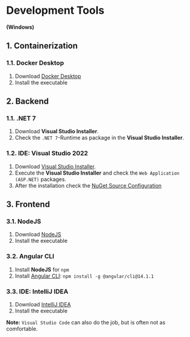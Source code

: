 # Development Tools

__(Windows)__

## 1. Containerization

### 1.1. Docker Desktop

1. Download [Docker Desktop](https://www.docker.com/products/docker-desktop)
2. Install the executable

## 2. Backend

### 1.1. .NET 7

1. Download __Visual Studio Installer__.
2. Check the `.NET 7`-Runtime as package in the __Visual Studio Installer__.

### 1.2. IDE: Visual Studio 2022

1. Download [Visual Studio Installer](https://visualstudio.microsoft.com/de/downloads/).
2. Execute the __Visual Studio Installer__ and check the `Web Application (ASP.NET)` packages.
3. After the installation check
   the [NuGet Source Configuration](https://learn.microsoft.com/en-us/azure/devops/artifacts/nuget/upstream-sources?view=azure-devops#add-nuget-gallery-upstream-source)

## 3. Frontend

### 3.1. NodeJS

1. Download [NodeJS](https://nodejs.org/en/download/)
2. Install the executable

### 3.2. Angular CLI

1. Install __NodeJS__ for `npm`
2. Install [Angular CLI](https://angular.io/cli): `npm install -g @angular/cli@14.1.1`

### 3.3. IDE: IntelliJ IDEA

1. Download [IntelliJ IDEA](https://www.jetbrains.com/idea/download)
2. Install the executable

__Note:__ `Visual Studio Code` can also do the job, but is often not as comfortable.
